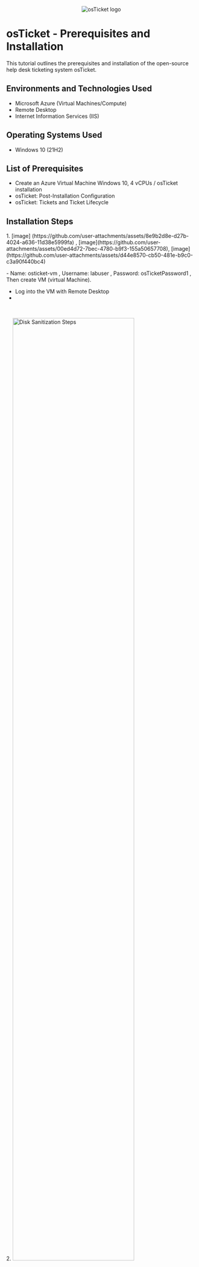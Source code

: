 <p align="center">
<img src="https://i.imgur.com/Clzj7Xs.png" alt="osTicket logo"/>
</p>

<h1>osTicket - Prerequisites and Installation</h1>
This tutorial outlines the prerequisites and installation of the open-source help desk ticketing system osTicket.<br />

<h2>Environments and Technologies Used</h2>

- Microsoft Azure (Virtual Machines/Compute)
- Remote Desktop
- Internet Information Services (IIS)

<h2>Operating Systems Used </h2>

- Windows 10</b> (21H2)

<h2>List of Prerequisites</h2>

- Create an Azure Virtual Machine Windows 10, 4 vCPUs / osTicket installation
- osTicket: Post-Installation Configuration
- osTicket: Tickets and Ticket Lifecycle 

<h2>Installation Steps</h2>

<p>
 1. [image] (https://github.com/user-attachments/assets/8e9b2d8e-d27b-4024-a636-11d38e5999fa)
 , [image](https://github.com/user-attachments/assets/00ed4d72-7bec-4780-b9f3-155a50657708), [image](https://github.com/user-attachments/assets/d44e8570-cb50-481e-b9c0-c3a90f440bc4)
 


</p>
<p>
- Name: osticket-vm
, Username: labuser
, Password: osTicketPassword1 
, Then create VM (virtual Machine).

 - Log into the VM with Remote Desktop
 - 
</p>
<br />

<p>
2. <img src="https://i.imgur.com/DJmEXEB.png" height="80%" width="80%" alt="Disk Sanitization Steps"/>
</p>
<p>

 - Within the VM (osticket-vm), download the osTicket-Installation-Files.zip and unzip it onto the desktop.

- Install / Enable IIS in Windows WITH CGI

- World Wide Web Services -> Application Development Features -> [X] CGI

- From the “osTicket-Installation-Files” folder, install PHP Manager for IIS 


 
</p>
<br />

<p>
<img src="https://i.imgur.com/DJmEXEB.png" height="80%" width="80%" alt="Disk Sanitization Steps"/>
</p>
<p>
Lorem ipsum dolor sit amet, consectetur adipiscing elit, sed do eiusmod tempor incididunt ut labore et dolore magna aliqua. Ut enim ad minim veniam, quis nostrud exercitation ullamco laboris nisi ut aliquip ex ea commodo consequat. Duis aute irure dolor in reprehenderit in voluptate velit esse cillum dolore eu fugiat nulla pariatur.
</p>
<br />
